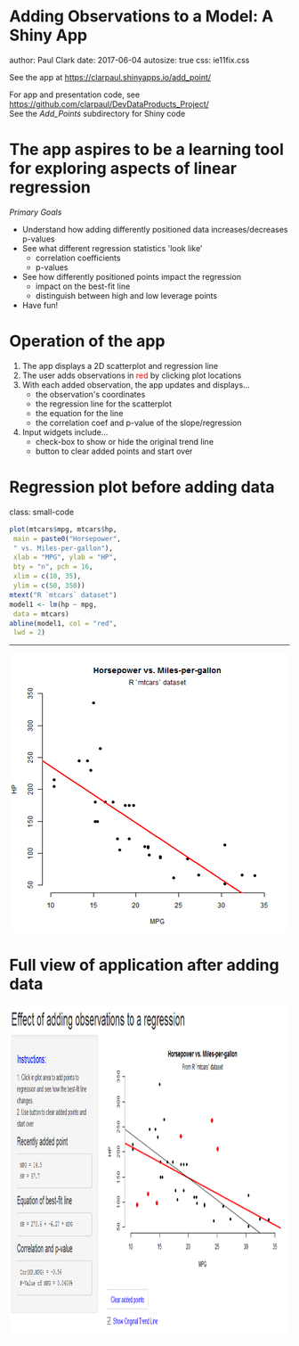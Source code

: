 <style>
.small-code pre code {
  font-size: 1em;
}
</style>

Adding Observations to a Model: A Shiny App
========================================================
author: Paul Clark
date: 2017-06-04
autosize: true
css: ie11fix.css
  
See the app at <https://clarpaul.shinyapps.io/add_point/>  

For app and presentation code, see <https://github.com/clarpaul/DevDataProducts_Project/>  
See the *Add_Points* subdirectory for Shiny code

The app aspires to be a learning tool for exploring aspects of linear regression
========================================================
*Primary Goals*
- Understand how adding differently positioned data increases/decreases p-values
- See what different regression statistics 'look like'
  * correlation coefficients
  * p-values
- See how differently positioned points impact the regression
  * impact on the best-fit line
  * distinguish between high and low leverage points
- Have fun!


Operation of the app
========================================================
  
1. The app displays a 2D scatterplot and regression line
2. The user adds observations in <span style='color:red;'>red </span> by clicking plot locations
3. With each added observation, the app updates and displays...
   * the observation's coordinates
   * the regression line for the scatterplot
   * the equation for the line
   * the correlation coef and p-value of the slope/regression
4. Input widgets include...
   * check-box to show or hide the original trend line
   * button to clear added points and start over


Regression plot before adding data
========================================================
class: small-code
  

```r
plot(mtcars$mpg, mtcars$hp, 
 main = paste0("Horsepower",
 " vs. Miles-per-gallon"), 
 xlab = "MPG", ylab = "HP", 
 bty = "n", pch = 16,
 xlim = c(10, 35), 
 ylim = c(50, 350))
mtext("R `mtcars` dataset")
model1 <- lm(hp ~ mpg,
 data = mtcars)
abline(model1, col = "red",
 lwd = 2)
```
***
<img src="ShinyProject-figure/initialplot_revealed-1.png" title="plot of chunk initialplot_revealed" alt="plot of chunk initialplot_revealed" style="display: block; margin: auto;" />



Full view of application after adding data
========================================================

<div align="center">
<img src="ShinyProject-figure/Screenshot_of_Shiny_App.png" width=1200 height=600>
</div>

